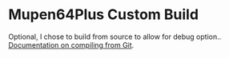 # Mupen64Plus Custom Build
Optional, I chose to build from source to allow for debug option.. [Documentation on compiling from Git](https://mupen64plus.org/wiki/index.php/CompilingFromGit).
